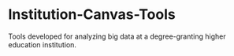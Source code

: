 # Institution-Canvas-Tools
Tools developed for analyzing big data at a degree-granting higher education institution.
